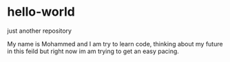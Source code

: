 # hello-world
just another repository

My name is Mohammed and I am try to learn code, thinking about my future in this feild but right now im am trying to get an easy pacing.
